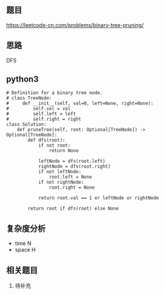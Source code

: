 ## 题目
https://leetcode-cn.com/problems/binary-tree-pruning/

## 思路
DFS

## python3
```python3
# Definition for a binary tree node.
# class TreeNode:
#     def __init__(self, val=0, left=None, right=None):
#         self.val = val
#         self.left = left
#         self.right = right
class Solution:
    def pruneTree(self, root: Optional[TreeNode]) -> Optional[TreeNode]:
        def dfs(root):
            if not root:
                return None

            leftNode = dfs(root.left)
            rightNode = dfs(root.right)
            if not leftNode:
                root.left = None
            if not rightNode:
                root.right = None
 
            return root.val == 1 or leftNode or rightNode
        
        return root if dfs(root) else None
```

## 复杂度分析
* time N
* space H

## 相关题目
1. 待补充
